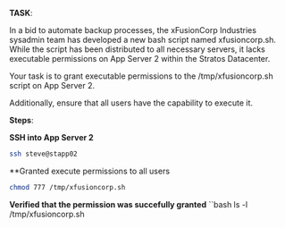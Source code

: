 **TASK**:

In a bid to automate backup processes, the xFusionCorp Industries sysadmin team has developed a new bash script named xfusioncorp.sh. While the script has been distributed to all necessary servers, it lacks executable permissions on App Server 2 within the Stratos Datacenter.

 Your task is to grant executable permissions to the /tmp/xfusioncorp.sh script on App Server 2.

 Additionally, ensure that all users have the capability to execute it.

**Steps**:

**SSH into App Server 2**
```bash
ssh steve@stapp02
```

**Granted execute permissions to all users
```bash
chmod 777 /tmp/xfusioncorp.sh
```
**Verified that the permission was succefully granted**
``bash
ls -l /tmp/xfusioncorp.sh
```
